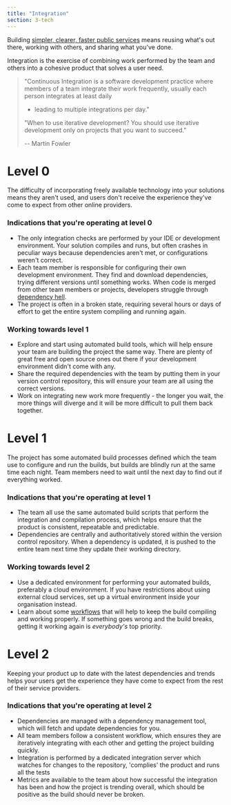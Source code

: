```yaml
---
title: "Integration"
section: 3-tech
---
```


Building [simpler, clearer, faster public services](http://www.dto.gov.au) means reusing what's out there, working with others, and sharing what you've done.

Integration is the exercise of combining work performed by the team and others into a cohesive product that solves a user need.


>"Continuous Integration is a software development practice where members of a
>team integrate their work frequently, usually each person integrates at least daily
>- leading to multiple integrations per day."
>
>
>"When to use iterative development? You should use iterative development only
>on projects that you want to succeed."
>
>-- Martin Fowler

# Level 0

The difficulty of incorporating freely available technology into your solutions means they aren't used, and users don't receive the experience they've come to expect from other online providers.


### Indications that you're operating at level 0
 - The only integration checks are performed by your IDE or development environment. Your solution compiles and runs, but often crashes in peculiar ways because dependencies aren't met, or configurations weren't correct.
 - Each team member is responsible for configuring their own development environment. They find and download dependencies, trying different versions until something works. When code is merged from other team members or projects, developers struggle through [dependency hell](https://en.wikipedia.org/wiki/Dependency_hell).
 - The project is often in a broken state, requiring several hours or days of effort to get the entire system compiling and running again.

### Working towards level 1
 - Explore and start using automated build tools, which will help ensure your team are building the project the same way. There are plenty of great free and open source ones out there if your development environment didn't come with any.
 - Share the required dependencies with the team by putting them in your version control repository, this will ensure your team are all using the correct versions.
 - Work on integrating new work more frequently - the longer you wait, the more things will diverge and it will be more difficult to pull them back together.


# Level 1

The project has some automated build processes defined which the team use to configure and run the builds, but builds are blindly run at the same time each night. Team members need to wait until the next day to find out if everything worked.

### Indications that you're operating at level 1

- The team all use the same automated build scripts that perform the integration and compilation process, which helps ensure that the product is consistent, repeatable and predictable.
- Dependencies are centrally and authoritatively stored within the version control repository. When a dependency is updated, it is pushed to the entire team next time they update their working directory.

### Working towards level 2
- Use a dedicated environment for performing your automated builds, preferably a cloud environment. If you have restrictions about using external cloud services, set up a virtual environment inside your organisation instead.
- Learn about some [workflows](https://guides.github.com/introduction/flow/) that will help to keep the build compiling and working properly. If something goes wrong and the build breaks, getting it working again is _everybody's_ top priority.


# Level 2

Keeping your product up to date with the latest dependencies and trends helps your users get the experience they have come to expect from the rest of their service providers.

### Indications that you're operating at level 2

- Dependencies are managed with a dependency management tool, which will fetch and update dependencies for you.
- All team members follow a consistent workflow, which ensures they are iteratively integrating with each other and getting the project building quickly.
- Integration is performed by a dedicated integration server which watches for changes to the repository, 'complies' the product and runs all the tests
- Metrics are available to the team about how successful the integration has been and how the project is trending overall, which should be positive as the build should never be broken.
